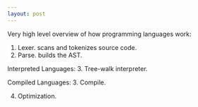 ```yaml
---
layout: post
---
```


Very high level overview of how programming languages work:

1. Lexer. scans and tokenizes source code.
2. Parse. builds the AST.

Interpreted Languages:
3. Tree-walk interpreter.

Compiled Languages:
3. Compile.

4. Optimization.